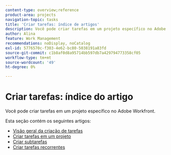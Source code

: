 ```yaml
---
content-type: overview;reference
product-area: projects
navigation-topic: tasks
title: 'Criar tarefas: índice de artigos'
description: Você pode criar tarefas em um projeto específico no Adobe Workfront.
author: Alina
feature: Work Management
recommendations: noDisplay, noCatalog
exl-id: 5776570c-f303-4e62-bc80-5038191a83fd
source-git-commit: c1b8af0d8a95714bb597db7a429794773358cf05
workflow-type: tm+mt
source-wordcount: '49'
ht-degree: 0%

---
```


# Criar tarefas: índice do artigo

<!--Audited: 10/2024-->

Você pode criar tarefas em um projeto específico no Adobe Workfront.

Esta seção contém os seguintes artigos:

* [Visão geral da criação de tarefas](../../../manage-work/tasks/create-tasks/create-tasks-overview.md)
* [Criar tarefas em um projeto](../../../manage-work/tasks/create-tasks/create-tasks-in-project.md)
* [Criar subtarefas](../../../manage-work/tasks/create-tasks/create-subtasks.md)
* [Criar tarefas recorrentes](../../../manage-work/tasks/create-tasks/create-recurring-tasks.md)
